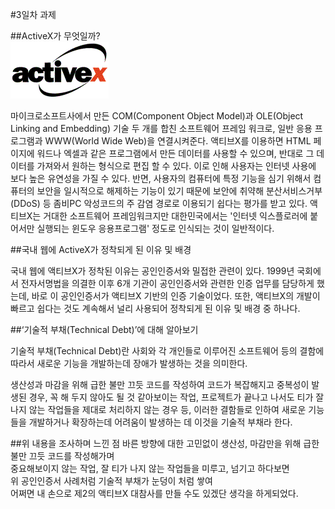 #3일차 과제

##ActiveX가 무엇일까?  
![ActiveX](activeX.png)

마이크로소프트사에서 만든 COM(Component Object Model)과 OLE(Object Linking and Embedding) 기술 두 개를 합친 소프트웨어 프레임 워크로, 일반 응용 프로그램과 WWW(World Wide Web)을 연결시켜준다. 액티브X를 이용하면 HTML 페이지에 워드나 엑셀과 같은 프로그램에서 만든 데이터를 사용할 수 있으며, 반대로 그 데이터를 가져와서 원하는 형식으로 편집 할 수 있다. 이로 인해 사용자는 인터넷 사용에 보다 높은 유연성을 가질 수 있다. 반면, 사용자의 컴퓨터에 특정 기능을 심기 위해서 컴퓨터의 보안을 일시적으로 해제하는 기능이 있기 때문에 보안에 취약해 분산서비스거부(DDoS) 등 좀비PC 악성코드의 주 감염 경로로 이용되기 쉽다는 평가를 받고 있다. 액티브X는 거대한 소프트웨어 프레임워크지만 대한민국에서는 '인터넷 익스플로러에 붙어서만 실행되는 윈도우 응용프로그램' 정도로 인식되는 것이 일반적이다.

  

##국내 웹에 ActiveX가 정착되게 된 이유 및 배경  

국내 웹에 액티브X가 정착된 이유는 공인인증서와 밀접한 관련이 있다. 1999년 국회에서 전자서명법을 의결한 이후 6개 기관이 공인인증서와 관련한 인증 업무를 담당하게 했는데, 바로 이 공인인증서가 액티브X 기반의 인증 기술이었다. 또한, 액티브X의 개발이 빠르고 쉽다는 것도 계속해서 널리 사용되어 정착되게 된 이유 및 배경 중 하나다.

  

##‘기술적 부채(Technical Debt)’에 대해 알아보기  

기술적 부채(Technical Debt)란 사회와 각 개인들로 이루어진 소프트웨어 등의 결함에 따라서 새로운 기능을 개발하는데 장애가 발생하는 것을 의미한다.

생산성과 마감을 위해 급한 불만 끄듯 코드를 작성하여 코드가 복잡해지고 중복성이 발생된 경우, 꼭 해 두지 않아도 될 것 같아보이는 작업, 프로젝트가 끝나고 나서도 티가 잘 나지 않는 작업들을 제대로 처리하지 않는 경우 등, 이러한 결함들로 인하여 새로운 기능들을 개발하거나 확장하는데 어려움이 발생하는 데 이것을 기술적 부채라 한다.

  

##위 내용을 조사하며 느낀 점
바른 방향에 대한 고민없이 생산성, 마감만을 위해 급한불만 끄듯 코드를 작성해가며  
중요해보이지 않는 작업, 잘 티가 나지 않는 작업들을 미루고, 넘기고 하다보면  
위 공인인증서 사례처럼 기술적 부채가 눈덩이 처럼 쌓여   
어쩌면 내 손으로 제2의 액티브X 대참사를 만들 수도 있겠단 생각을 하게되었다.
